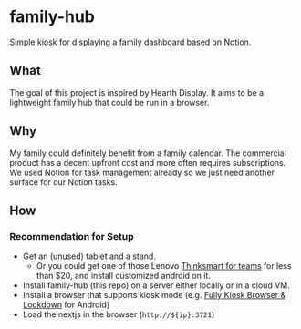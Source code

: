 # family-hub
Simple kiosk for displaying a family dashboard based on Notion.


## What
The goal of this project is inspired by Hearth Display. It aims to be a lightweight family hub that could be run in a browser.

## Why
My family could definitely benefit from a family calendar. The commercial product has a decent upfront cost and more often requires subscriptions. We used Notion for task management already so we just need another surface for our Notion tasks.

## How
### Recommendation for Setup
* Get an (unused) tablet and a stand. 
  * Or you could get one of those Lenovo [Thinksmart for teams](https://computers.woot.com/offers/lenovo-thinksmart-video-conference-equipment-2) for less than $20, and install customized android on it.
* Install family-hub (this repo) on a server either locally or in a cloud VM.
* Install a browser that supports kiosk mode (e.g. [Fully Kiosk Browser & Lockdown](https://play.google.com/store/apps/details?id=de.ozerov.fully&hl=en_US) for Android)
* Load the nextjs in the browser (`http://${ip}:3721`)